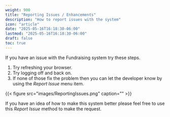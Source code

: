 ```yaml
---
weight: 900
title: "Reporting Issues / Enhancements"
description: "How to report issues with the system"
icon: "article"
date: "2025-05-16T16:18:30-06:00"
lastmod: "2025-05-16T16:18:30-06:00"
draft: false
toc: true
---
```


If you have an issue with the Fundraising system try these steps.

1. Try refreshing your browser.
2. Try logging off and back on.
3. If none of those fix the problem then you can let the developer know by using
   the _Report Issue_ menu item.

{{< figure src="images/ReportingIssues.png" caption="" >}}

If you have an idea of how to make this system better please feel free to use
this _Report Issue_ method to make the request.
